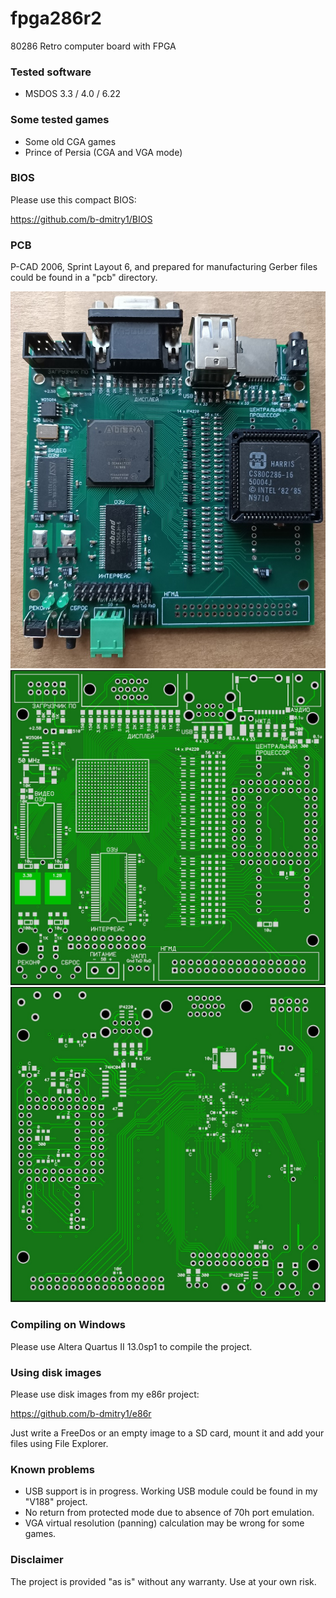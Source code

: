# fpga286r2
80286 Retro computer board with FPGA

### Tested software
* MSDOS 3.3 / 4.0 / 6.22

### Some tested games
* Some old CGA games
* Prince of Persia (CGA and VGA mode)

### BIOS
Please use this compact BIOS:

https://github.com/b-dmitry1/BIOS

### PCB
P-CAD 2006, Sprint Layout 6, and prepared for manufacturing Gerber files could be found in a "pcb" directory.

![top](pictures/board.jpg)
![top](pictures/top.jpg)
![bottom](pictures/bottom.jpg)

### Compiling on Windows

Please use Altera Quartus II 13.0sp1 to compile the project.

### Using disk images
Please use disk images from my e86r project:

https://github.com/b-dmitry1/e86r

Just write a FreeDos or an empty image to a SD card, mount it and add your files using File Explorer.

### Known problems
* USB support is in progress. Working USB module could be found in my "V188" project.
* No return from protected mode due to absence of 70h port emulation.
* VGA virtual resolution (panning) calculation may be wrong for some games.

### Disclaimer
The project is provided "as is" without any warranty. Use at your own risk.
